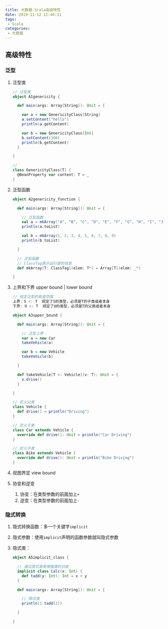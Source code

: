 ```yaml
---
title: 大数据-Scala高级特性
date: 2019-11-12 11:44:11
tags:
 - Scala
categories:
 - 大数据
---
```


## 高级特性

### 泛型

1. 泛型类

   ```scala
   // 泛型类
   object A1genericity {
   
     def main(args: Array[String]): Unit = {
   
       var a = new GenericityClass[String]
       a.setContent("hello")
       println(a.getContent)
   
       var b = new GenericityClass[Int]
       b.setContent(100)
       println(b.getContent)
     }
   
   }
   
   //
   class GenericityClass[T] {
     @BeanProperty var content: T = _
   }
   ```

2. 泛型函数

   ```scala
   object A2genericity_function {
   
     def main(args: Array[String]): Unit = {
   
       // 泛型函数
       val a = mkArray("A", "B", "C", "D", "E", "F", "G", "H", "I", "J")
       println(a.toList)
   
       val b = mkArray(1, 2, 3, 4, 5, 6, 7, 8, 9)
       println(b.toList)
   
     }
   
     // 泛型函数
     // ClassTag表示运行是的信息
     def mkArray[T: ClassTag](elem: T*) = Array[T](elem: _*)
   
   }
   ```
<!--more-->
3. 上界和下界 upper bound | lower bound

   ```scala
   // 规定泛型的取值范围
   上界：S <: T  规定了S的类型，必须是T的子类或者本身
   下界: U >: T  规定了U的类型，必须是T的父类或者本身
   
   object A3upper_bound {
   
     def main(args: Array[String]): Unit = {
   
       // 泛型上界
       var a = new Car
       takeVehicle(a)
   
       var b = new Vehicle
       takeVehicle(b)
   
     }
   
     def takeVehicle[T <: Vehicle](v: T): Unit = {
       v.drive()
     }
   
   }
   
   // 定义父类
   class Vehicle {
     def drive() = println("Driving")
   }
   
   // 定义子类
   class Car extends Vehicle {
     override def drive(): Unit = println("Car Driving")
   }
   
   // 定义子类
   class Bike extends Vehicle {
     override def drive(): Unit = println("Bike Driving")
   }
   ```

4. 视图界定 view bound

   

5. 协变和逆变

   1. 协变：在类型参数的前面加上`+`
   2. 逆变：在类型参数的前面加上`-`

### 隐式转换

1. 隐式转换函数：多一个关键字`implicit`

2. 隐式参数：使用`implicit`声明的函数参数就叫隐式参数

3. 隐式类：

   ```scala
   object A5implicit_class {
   
     // 通过隐式类来增强类的功能
     implicit class Calc(x: Int) {
       def tadd(y: Int): Int = x + y
     }
   
     def main(args: Array[String]): Unit = {
   
       // 隐式类
       println(1.tadd(2))
   
     }
   
   }
   ```

   

